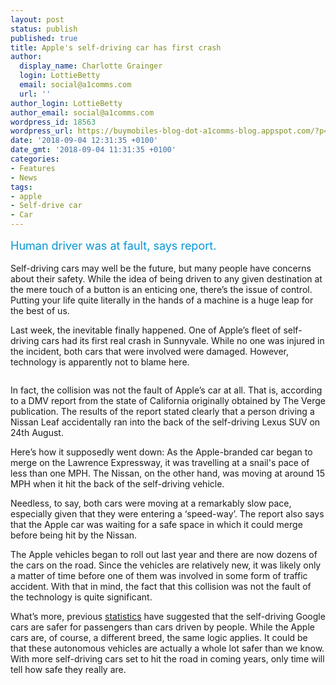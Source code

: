 ```yaml
---
layout: post
status: publish
published: true
title: Apple's self-driving car has first crash
author:
  display_name: Charlotte Grainger
  login: LottieBetty
  email: social@a1comms.com
  url: ''
author_login: LottieBetty
author_email: social@a1comms.com
wordpress_id: 18563
wordpress_url: https://buymobiles-blog-dot-a1comms-blog.appspot.com/?p=18563
date: '2018-09-04 12:31:35 +0100'
date_gmt: '2018-09-04 11:31:35 +0100'
categories:
- Features
- News
tags:
- apple
- Self-drive car
- Car
---
```

<p><span class="postStandFirst" style="color: #0896d5; line-height: 26px; font-size: 18px;">Human driver was at fault, says report.</span></p>
<p>Self-driving cars may well be the future, but many people have concerns about their safety. While the idea of being driven to any given destination at the mere touch of a button is an enticing one, there&rsquo;s the issue of control. Putting your life quite literally in the hands of a machine is a huge leap for the best of us.</p>
<p>Last week, the inevitable finally happened. One of Apple&rsquo;s fleet of self-driving cars had its first real crash in Sunnyvale. While no one was injured in the incident, both cars that were involved were damaged. However, technology is apparently not to blame here.</p>
<p><img class="aligncenter size-full wp-image-18566" src="https://lh3.googleusercontent.com/GQT_m0UZ6U3SJ_dcGpW2MJq-5I7-M_0JifUSr41zJ6AUv6aoN7s8Fp2090_s58FC7dD7w860bKOLMjuM7JBLxLmUNA=s0" alt="" /></p>
<p>In fact, the collision was not the fault of Apple&rsquo;s car at all. That is, according to a DMV report from the state of California originally obtained by The Verge publication. The results of the report stated clearly that a person driving a Nissan Leaf accidentally ran into the back of the self-driving Lexus SUV on 24th August.</p>
<p>Here&rsquo;s how it supposedly went down: As the Apple-branded car began to merge on the Lawrence Expressway, it was travelling at a snail's pace of less than one MPH. The Nissan, on the other hand, was moving at around 15 MPH when it hit the back of the self-driving vehicle.</p>
<p>Needless, to say, both cars were moving at a remarkably slow pace, especially given that they were entering a &lsquo;speed-way&rsquo;. The report also says that the Apple car was waiting for a safe space in which it could merge before being hit by the Nissan.</p>
<p>The Apple vehicles began to roll out last year and there are now dozens of the cars on the road. Since the vehicles are relatively new, it was likely only a matter of time before one of them was involved in some form of traffic accident. With that in mind, the fact that this collision was not the fault of the technology is quite significant.</p>
<p>What&rsquo;s more, previous <a href="https://www.technologyreview.com/s/520746/data-shows-googles-robot-cars-are-smoother-safer-drivers-than-you-or-i/" target="_blank" rel="noopener noreferrer">statistics</a> have suggested that the self-driving Google cars are safer for passengers than cars driven by people. While the Apple cars are, of course, a different breed, the same logic applies. It could be that these autonomous vehicles are actually a whole lot safer than we know. With more self-driving cars set to hit the road in coming years, only time will tell how safe they really are.</p>
